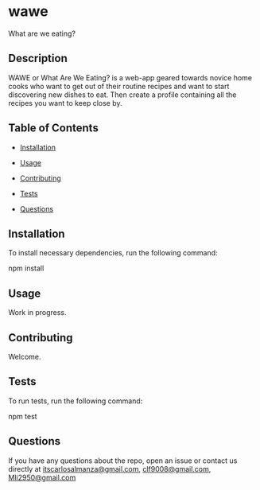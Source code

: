 # wawe
What are we eating?

   
  ## Description
  
  WAWE or What Are We Eating? is a web-app geared towards novice home cooks who want to get out of their routine recipes and want to start discovering new dishes to eat. Then create a profile containing all the recipes you want to keep close by.
  
  ## Table of Contents 
  
  * [Installation](#installation)
  
  * [Usage](#usage)
  
  * [Contributing](#contributing)
  
  * [Tests](#tests)
  
  * [Questions](#questions)
  
  ## Installation
  
  To install necessary dependencies, run the following command:
  
  
  npm install
  
  
  ## Usage
  
  Work in progress.
  
  
    
  ## Contributing
  
  Welcome.
  
  ## Tests
  
  To run tests, run the following command:
  
  
  npm test
  
  
  ## Questions
  
  If you have any questions about the repo, open an issue or contact us directly at itscarlosalmanza@gmail.com, clf9008@gmail.com, Mli2950@gmail.com
  
